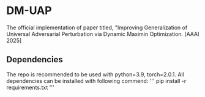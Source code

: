 # DM-UAP
The official implementation of paper titled, "Improving Generalization of Universal Adversarial Perturbation via Dynamic Maximin Optimization. [AAAI 2025]
## Dependencies
The repo is recommended to be used with python=3.9, torch=2.0.1. All dependencies can be installed with following commend:
'''
pip install -r requirements.txt
'''
